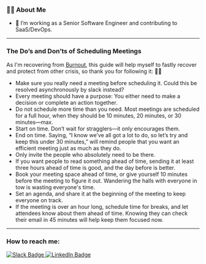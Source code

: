 ### 👨‍💻 About Me

- :telescope: I’m working as a Senior Software Engineer and contributing to SaaS/DevOps.


---
### The Do’s and Don’ts of Scheduling Meetings

As I'm recovering from [Burnout](https://en.wikipedia.org/wiki/Occupational_burnout), this guide will help myself to fastly recover and protect from other crisis, so thank you for following it: 🙇‍♂️
- Make sure you really need a meeting before scheduling it. Could this be resolved asynchronously by slack instead?
- Every meeting should have a purpose: You either need to make a decision or complete an action together.
- Do not schedule more time than you need. Most meetings are scheduled for a full hour, when they should be 10 minutes, 20 minutes, or 30 minutes—max.
- Start on time. Don’t wait for stragglers—it only encourages them.
- End on time. Saying, “I know we’ve all got a lot to do, so let’s try and keep this under 30 minutes,” will remind people that you want an efficient meeting just as much as they do.
- Only invite the people who absolutely need to be there.
- If you want people to read something ahead of time, sending it at least three hours ahead of time is good, and the day before is better.
- Book your meeting space ahead of time, or give yourself 10 minutes before the meeting to figure it out. Wandering the halls with everyone in tow is wasting everyone's time.
- Set an agenda, and share it at the beginning of the meeting to keep everyone on track.
- If the meeting is over an hour long, schedule time for breaks, and let attendees know about them ahead of time. Knowing they can check their email in 45 minutes will help keep them focused now.

---
### How to reach me:
<div id="badges">
  <a href="https://app.slack.com/client/T024U97V8/D011SN0C5NG">
     <img src="https://img.shields.io/badge/Slack-red?style=for-the-badge&logo=Slack&logoColor=white" alt="Slack Badge"/>
  </a>
  <a href="https://www.linkedin.com/in/rafaelvleda/">
    <img src="https://img.shields.io/badge/LinkedIn-blue?style=for-the-badge&logo=linkedin&logoColor=white" alt="LinkedIn Badge"/>
  </a>
</div>
